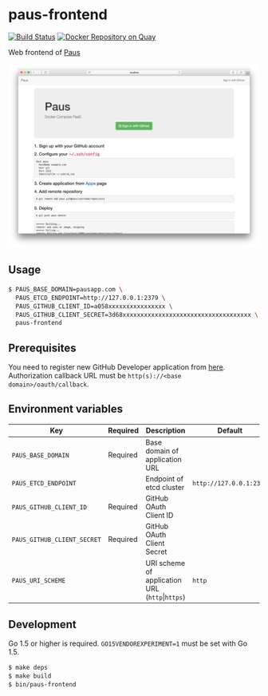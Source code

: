 # paus-frontend
[![Build Status](https://travis-ci.org/dtan4/paus-frontend.svg?branch=master)](https://travis-ci.org/dtan4/paus-frontend)
[![Docker Repository on Quay](https://quay.io/repository/dtan4/paus-frontend/status "Docker Repository on Quay")](https://quay.io/repository/dtan4/paus-frontend)

Web frontend of [Paus](https://github.com/dtan4/paus)

![paus-frontend](images/paus-frontend.png)

## Usage

``` bash
$ PAUS_BASE_DOMAIN=pausapp.com \
  PAUS_ETCD_ENDPOINT=http://127.0.0.1:2379 \
  PAUS_GITHUB_CLIENT_ID=a058xxxxxxxxxxxxxxxx \
  PAUS_GITHUB_CLIENT_SECRET=3d68xxxxxxxxxxxxxxxxxxxxxxxxxxxxxxxxxxxx \
  paus-frontend
```

## Prerequisites

You need to register new GitHub Developer application from [here](https://github.com/settings/applications/new).
Authorization callback URL must be `http(s)://<base domain>/oauth/callback`.

## Environment variables

| Key                         | Required | Description                                         | Default                 | Example                                    |
|-----------------------------|----------|-----------------------------------------------------|-------------------------|--------------------------------------------|
| `PAUS_BASE_DOMAIN`          | Required | Base domain of application URL                      |                         | `pausapp.com`                              |
| `PAUS_ETCD_ENDPOINT`        |          | Endpoint of etcd cluster                            | `http://127.0.0.1:2379` | `http://172.17.8.101:2379`                 |
| `PAUS_GITHUB_CLIENT_ID`     | Required | GitHub OAuth Client ID                              |                         | `a058xxxxxxxxxxxxxxxx`                     |
| `PAUS_GITHUB_CLIENT_SECRET` | Required | GitHub OAuth Client Secret                          |                         | `3d68xxxxxxxxxxxxxxxxxxxxxxxxxxxxxxxxxxxx` |
| `PAUS_URI_SCHEME`           |          | URI scheme of application URL (`http`&#124;`https`) | `http`                  | `http`                                     |

## Development

Go 1.5 or higher is required.
`GO15VENDOREXPERIMENT=1` must be set with Go 1.5.

``` bash
$ make deps
$ make build
$ bin/paus-frontend
```
